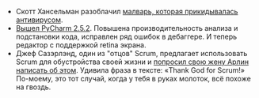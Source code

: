 * Скотт Хансельман разоблачил [малварь, которая прикидывалась антивирусом](http://www.hanselman.com/blog/IfMalwareAuthorsEverLearnHowToSpellWereAllScrewedTheComingHTML5MalwareApocalypse.aspx).
* [Вышел PyCharm 2.5.2](http://blog.jetbrains.com/pycharm/2012/06/pycharm-2-5-2-better-performance-fixed-github-and-retina-ready-editor/). Повышена производительность анализа и подстановки кода, исправлен ряд ошибок в дебаггере. И теперь редактор с поддержкой retina экрана.
* Джеф Сазэрлэнд, один из "отцов" Scrum, предлагает использовать Scrum для обустройства своей жизни и [попросил свою жену Арлин написать об этом](http://scrum.jeffsutherland.com/2012/06/normal-0-false-false-false-en-us-ja-x.html). Удивила фраза в тексте: «Thank God for Scrum!» По-моему, это тот случай, когда у тебя в руках молоток, всё похоже на гвоздь.